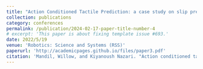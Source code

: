 ```yaml
---
title: "Action Conditioned Tactile Prediction: a case study on slip prediction"
collection: publications
category: conferences
permalink: /publication/2024-02-17-paper-title-number-4
# excerpt: 'This paper is about fixing template issue #693.'
date: 2022/5/19
venue: 'Robotics: Science and Systems (RSS)'
paperurl: 'http://academicpages.github.io/files/paper3.pdf'
citation: 'Mandil, Willow, and Kiyanoush Nazari. "Action conditioned tactile prediction: a case study on slip prediction." Robotics: Science and Systems (2022).'
---
```

